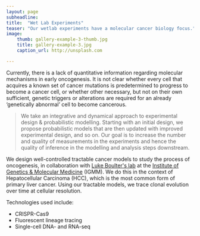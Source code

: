 ```yaml
---
layout: page
subheadline:
title:  "Wet Lab Experiments"
teaser: "Our wetlab experiments have a molecular cancer biology focus."
image:
    thumb: gallery-example-3-thumb.jpg
    title: gallery-example-3.jpg
    caption_url: http://unsplash.com

---
```

Currently, there is a lack of quantitative information regarding molecular mechanisms in early oncogenesis. 
It is not clear whether every cell that acquires a known set of cancer mutations is predetermined to progress to become a cancer cell, or whether other necessary, but not on their own sufficient, genetic triggers or alterations are required for an already ‘genetically abnormal’ cell to become cancerous. 

> <span class="teaser">We take an integrative and dynamical approach to experimental design & probabilistic modelling. Starting with an initial design, we propose probabilistic models that are then updated with improved experimental design, and so on. Our goal is to increase the number and quality of measurements in the experiments and hence the quality of inference in the modelling and analysis steps downstream.</span>

We design well-controlled tractable cancer models to study the process of oncogenesis, in collaboration with [Luke Boulter's lab][2] at the [Institute of Genetics & Molecular Medicine][1] (IGMM). We do this in the context of Hepatocellular Carcinoma (HCC), which is the most common form of primary liver cancer. Using our tractable models, we trace clonal evolution over time at cellular resolution.

Technologies used include: 	
* CRISPR-Cas9
* Fluorescent lineage tracing
* Single-cell DNA- and RNA-seq



 [1]: https://www.ed.ac.uk/igmm
 [2]: https://www.ed.ac.uk/mrc-human-genetics-unit/research/boulter-group

